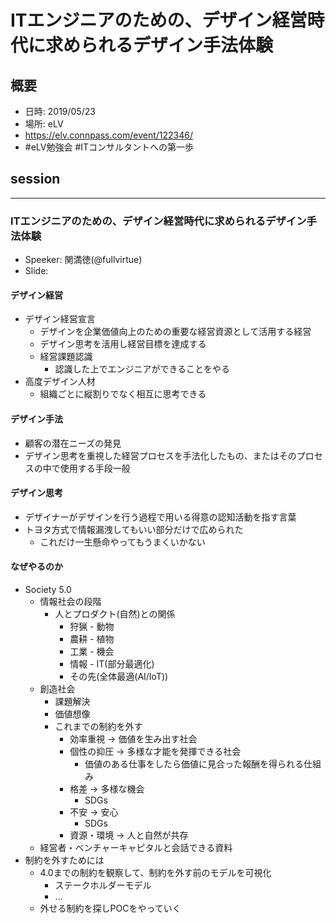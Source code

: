 # ITエンジニアのための、デザイン経営時代に求められるデザイン手法体験

## 概要
* 日時: 2019/05/23
* 場所: eLV
* https://elv.connpass.com/event/122346/
* #eLV勉強会 #ITコンサルタントへの第一歩



## session
-----
### ITエンジニアのための、デザイン経営時代に求められるデザイン手法体験
* Speeker: 関満徳(@fullvirtue)
* Slide:

#### デザイン経営
* デザイン経営宣言
  - デザインを企業価値向上のための重要な経営資源として活用する経営
  - デザイン思考を活用し経営目標を達成する
  - 経営課題認識
    - 認識した上でエンジニアができることをやる
* 高度デザイン人材
  - 組織ごとに縦割りでなく相互に思考できる
#### デザイン手法
* 顧客の潜在ニーズの発見
* デザイン思考を重視した経営プロセスを手法化したもの、またはそのプロセスの中で使用する手段一般
#### デザイン思考
* デザイナーがデザインを行う過程で用いる得意の認知活動を指す言葉
* トヨタ方式で情報漏洩してもいい部分だけで広められた
  - これだけ一生懸命やってもうまくいかない

#### なぜやるのか
* Society 5.0
  - 情報社会の段階
    - 人とプロダクト(自然)との関係
      - 狩猟 - 動物
      - 農耕 - 植物
      - 工業 - 機会
      - 情報 - IT(部分最適化)
      - その先(全体最適(AI/IoT))
  - 創造社会
    - 課題解決
    - 価値想像
    - これまでの制約を外す
      - 効率重視 -> 価値を生み出す社会
      - 個性の抑圧 -> 多様な才能を発揮できる社会
        - 価値のある仕事をしたら価値に見合った報酬を得られる仕組み
      - 格差 -> 多様な機会
        - SDGs
      - 不安 -> 安心
        - SDGs
      - 資源・環境 -> 人と自然が共存
  - 経営者・ベンチャーキャピタルと会話できる資料
* 制約を外すためには
  - 4.0までの制約を観察して、制約を外す前のモデルを可視化
    - ステークホルダーモデル
    - ...
  - 外せる制約を探しPOCをやっていく
